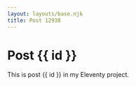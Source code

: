 ```yaml
---
layout: layouts/base.njk
title: Post 12938
---
```


# Post {{ id }}

This is post {{ id }} in my Eleventy project.
